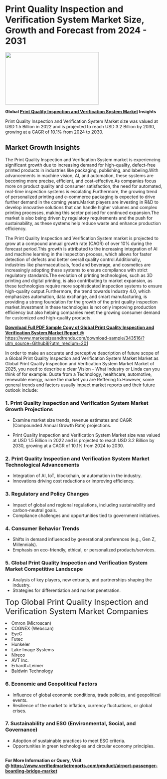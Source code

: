 <H1>Print Quality Inspection and Verification System Market Size, Growth and Forecast from 2024 - 2031</H1><img class="aligncenter size-medium wp-image-584254" src="https://thirdeyenews.in/wp-content/uploads/2024/09/Global-Market-Research-300x168.jpeg" alt="" width="300" height="168" /><p><strong>Global&nbsp;<a href="https://www.marketsizeandtrends.com/download-sample/343516/?utm_source=Github8j?utm_medium=201">Print Quality Inspection and Verification System Market</a> Insights</strong></p><p>Print Quality Inspection and Verification System Market size was valued at USD 1.5 Billion in 2022 and is projected to reach USD 3.2 Billion by 2030, growing at a CAGR of 10.1% from 2024 to 2030.</p><p><h2>Market Growth Insights</h2> <p>The Print Quality Inspection and Verification System market is experiencing significant growth due to increasing demand for high-quality, defect-free printed products in industries like packaging, publishing, and labeling.With advancements in machine vision, AI, and automation, these systems are becoming more precise, efficient, and cost-effective.As companies focus more on product quality and consumer satisfaction, the need for automated, real-time inspection systems is escalating.Furthermore, the growing trend of personalized printing and e-commerce packaging is expected to drive further demand in the coming years.Market players are investing in R&D to develop innovative solutions that can handle higher volumes and complex printing processes, making this sector poised for continued expansion.The market is also being driven by regulatory requirements and the push for sustainability, as these systems help reduce waste and enhance production efficiency.</p> <p><a href="#"></a></p> <p>The Print Quality Inspection and Verification System market is projected to grow at a compound annual growth rate (CAGR) of over 10% during the forecast period.This growth is attributed to the increasing integration of AI and machine learning in the inspection process, which allows for faster detection of defects and better overall quality control.Additionally, industries like pharmaceuticals, food and beverage, and cosmetics are increasingly adopting these systems to ensure compliance with strict regulatory standards.The evolution of printing technologies, such as 3D printing and digital printing, is also contributing to market expansion, as these technologies require more sophisticated inspection systems to ensure high-quality output.Furthermore, the trend towards Industry 4.0, which emphasizes automation, data exchange, and smart manufacturing, is providing a strong foundation for the growth of the print quality inspection market.Investment in these technologies is not only improving production efficiency but also helping companies meet the growing consumer demand for customized and high-quality products.</p> <p><a href="#"></p><p><span class=""><strong>Download Full PDF Sample Copy of Global Print Quality Inspection and Verification System Market Report</strong> @ <a href="https://www.marketsizeandtrends.com/download-sample/343516/?utm_source=Github8j?utm_medium=201" target="_blank">https://www.marketsizeandtrends.com/download-sample/343516/?utm_source=Github8j?utm_medium=201</a></span></p><p>In order to make an accurate and perceptive description of future scope of a Global&nbsp;Print Quality Inspection and Verification System Market Market as Global&nbsp;Print Quality Inspection and Verification System Market Market of 2025, you need to describe a clear Vision &ndash; What Industry or Linda can you think of for example: Quote from a Technology, healthcare, automotive, renewable energy, name the market you are Reffering to.However, some general trends and factors usually impact market reports and their future outlook include:</p><h3>1.&nbsp;<strong>Print Quality Inspection and Verification System Market Growth Projections</strong></h3><ul><li>Examine market size trends, revenue estimates and CAGR (Compounded Annual Growth Rate) projections.</li><li><p>Print Quality Inspection and Verification System Market size was valued at USD 1.5 Billion in 2022 and is projected to reach USD 3.2 Billion by 2030, growing at a CAGR of 10.1% from 2024 to 2030.</p></li></ul><h3>2.&nbsp;<strong>Print Quality Inspection and Verification System Market Technological Advancements</strong></h3><ul><li>Integration of AI, IoT, blockchain, or automation in the industry.</li><li>Innovations driving cost reductions or improving efficiency.</li></ul><h3>3.&nbsp;<strong>Regulatory and Policy Changes</strong></h3><ul><li>Impact of global and regional regulations, including sustainability and carbon-neutral goals.</li><li>Compliance challenges and opportunities tied to government initiatives.</li></ul><h3>4.&nbsp;<strong>Consumer Behavior Trends</strong></h3><ul><li>Shifts in demand influenced by generational preferences (e.g., Gen Z, Millennials).</li><li>Emphasis on eco-friendly, ethical, or personalized products/services.</li></ul><h3>5.&nbsp;<strong>Global Print Quality Inspection and Verification System Market Competitive Landscape</strong></h3><ul><li>Analysis of key players, new entrants, and partnerships shaping the industry.</li><li>Strategies for differentiation and market penetration.</li></ul><p data-pm-slice="1 1 []"><span style="color: inherit; font-family: inherit; font-size: 25px;">Top Global Print Quality Inspection and Verification System Market Companies</span></p><div class="" data-test-id=""><p><li>Omron (Microscan)</li><li> COGNEX (Webscan)</li><li> EyeC</li><li> Futec</li><li> Hunkeler</li><li> Lake Image Systems</li><li> Nireco</li><li> AVT Inc.</li><li> Erhardt+Leimer</li><li> Baldwin Technology</li></p></div><h3>6.&nbsp;<strong>Economic and Geopolitical Factors</strong></h3><ul><li>Influence of global economic conditions, trade policies, and geopolitical events.</li><li>Resilience of the market to inflation, currency fluctuations, or global crises.</li></ul><h3>7.&nbsp;<strong>Sustainability and ESG (Environmental, Social, and Governance)</strong></h3><ul><li>Adoption of sustainable practices to meet ESG criteria.</li><li>Opportunities in green technologies and circular economy principles.</li></ul><h2><strong style="font-size: 14px;">For More Information or Query, Visit @&nbsp;</strong><a style="background-color: #ffffff; font-size: 14px;" href="https://www.marketsizeandtrends.com/report/print-quality-inspection-and-verification-system-market/" target="_blank">https://www.verifiedmarketreports.com/product/airport-passenger-boarding-bridge-market</a></h2>